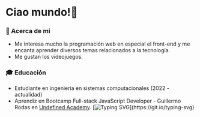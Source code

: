 # Ciao mundo!👋
### 💙 Acerca de mi 
- Me interesa mucho la programación web en especial el front-end y me encanta aprender diversos temas relacionados a la tecnología. 
- Me gustan los videojuegos.

### 🎓 Educación 
- Estudiante en ingenieria en sistemas computacionales (2022 - actualidad)
- Aprendiz en Bootcamp  Full-stack JavaScript Developer - Guillermo Rodas en [Undefined Academy](https://undefined.academy/).
[![Typing SVG](https://readme-typing-svg.demolab.com?font=Fira+Code&weight=200&size=19&duration=4996&pause=997&color=387EF7&center=true&vCenter=true&width=435&lines=En+proceso+de+aprendizaje...)](https://git.io/typing-svg)
